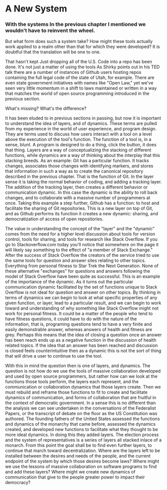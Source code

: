 # A New System

### With the systems In the previous chapter I mentioned we wouldn't have to reinvent the wheel.

But what form does such a system take? How might these tools actually work applied to a realm other than that for which they were developed? It is doubtful that the translation will be one to one.

That hasn't kept Just dropping all of the U.S. Code into a repo has been done. It's not just a matter of using the tools As Shirky points out in his TED talk there are a number of instances of Github users hosting repos containing the full legal code of the state of Utah, for example. There are even state government initiatives with names like "Open Law," yet we've seen very little momentum in a shift to laws maintained or written in a way that matches the world of open source programming introduced in the previous section.

What's missing? What's the difference?

It has been eluded to in previous sections in passing, but now it is important to understand the idea of layers, and of dynamics. These terms are pulled from my experience in the world of user experience, and program design. They are terms used to discuss how users interact with a tool on a level above the execution of the tool's function. The function of a tool is, in a sense, blunt. A program is designed to do a thing, click the button, it does that thing. Layers are a way of conceptualizing the stacking of different functions, while dynamics are a way of thinking about the interplay that this stacking breeds. As an example: Git has a particular function. It tracks changes, associates those changes with identifying markers, and stores that information in such a way as to create the canonical repository described in the previous chapter. That is the function of Git. In the layer sense it is taking the normal behavior of coding, and adding a tracking layer. The addition of the tracking layer, then creates a different behavior or communication dynamic. In this case the dynamic is the ability to roll back changes, and to collaborate with a massive number of programmers at once. Taking this example a step further, Github has a function: to host and facilitate the sharing of Git repositories. This is a new layer on top of Git, and as Github performs its function it creates a new dynamic: sharing, and democratization of access of open repositories.

The value in understanding the concept of the "layer" and the "dynamic" comes from the need for a higher level discussion about tools for version control, tools for sharing, and tools for research like Stack Overflow. If you go to Stackoverflow.com today you'll notice that somewhere on the page it will likely say something to the effect of "a member of Stack Exchange." After the success of Stack Overflow the creators of the service tried to use the same tools for question and answer sites relating to other topics. Everything from personal fitness to Star Trek the Next Generation. None of these alternative "exchanges" for questions and answers following the model of Stack Overflow have been quite as successful. This is an example of the importance of the dynamic. As it turns out the particular communication dynamic facilitated by the set of functions unique to Stack Overflow is not ideal for question and answer on other topics. By thinking in terms of dynamics we can begin to look at what specific properties of any given function, or layer, lead to a particular result, and we can begin to work toward and understanding of why something like Stack Overflow might not work for personal fitness. It could be a matter of the people who tend to have fitness questions, it could have to do with the nature of the information, that is, programing questions tend to have a very finite and easily demonstrable answer, whereas answers of health and fitness are grey. Perhaps this means that the idea of closing a question once an answer has been reach ends up as a negative function in the discussion of health related topics. If the idea that an answer has been reached and discussion is closed feels counterintuitive then as a dynamic this is not the sort of thing that will drive a user to continue to use the tool.

With this in mind the question then is one of layers, and dynamics. The question is not how do we use the tools of massive collaboration developed and used by open source programmers, but rather how can we look at the functions those tools perform, the layers each represent, and the communication or collaboration dynamics that those layers create. Then we must rebuild and reframe those functions to fit to create and facilitate dynamics of communication, and forms of collaboration that are fruitful in the context of democratic government. In a sense this is no different than the analysis we can see undertaken in the conversations of the Federalist Papers, or the transcript of debate on the floor as the US Constitution was authored. The founding fathers of the United States assessed the functions and dynamics of the monarchy that came before, assessed the dynamics created, and developed new functions to facilitate what they thought to be more ideal dynamics. In doing this they added layers. The election process and the system of representatives is a series of layers all stacked inlace of a monarch. From this point the goal shall be to find even further layers, to continue that march toward decentralization. Where are the layers left to be installed between the desires and needs of the people, and the current endpoint of the system by which those desires become laws? Where might we use the lessons of massive collaboration on software programs to find and add these layers? Where might we create new dynamics of communication that give to the people greater power to impact their democracy?
